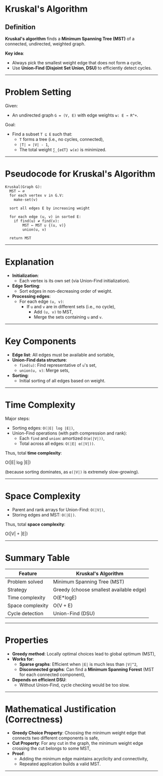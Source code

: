 # Kruskal's Algorithm

## Definition

**Kruskal's algorithm** finds a **Minimum Spanning Tree (MST)** of a connected, undirected, weighted graph.

**Key idea**:
- Always pick the smallest weight edge that does not form a cycle,
- Use **Union-Find (Disjoint Set Union, DSU)** to efficiently detect cycles.

---

# Problem Setting

Given:
- An undirected graph `G = (V, E)` with edge weights `w: E → R^+`.

Goal:
- Find a subset `T ⊆ E` such that:
  - `T` forms a tree (i.e., no cycles, connected),
  - `|T| = |V| - 1`,
  - The total weight `∑_{e∈T} w(e)` is minimized.

---

# Pseudocode for Kruskal's Algorithm

```
Kruskal(Graph G):
  MST ← ∅
  for each vertex v in G.V:
    make-set(v)

  sort all edges E by increasing weight

  for each edge (u, v) in sorted E:
    if find(u) ≠ find(v):
        MST ← MST ∪ {(u, v)}
        union(u, v)

  return MST
```

---

# Explanation

- **Initialization**:
  - Each vertex is its own set (via Union-Find initialization).
- **Edge Sorting**:
  - Sort edges in non-decreasing order of weight.
- **Processing edges**:
  - For each edge `(u, v)`:
    - If `u` and `v` are in different sets (i.e., no cycle),
      - Add `(u, v)` to MST,
      - Merge the sets containing `u` and `v`.

---

# Key Components

- **Edge list**: All edges must be available and sortable,
- **Union-Find data structure**:
  - `find(u)`: Find representative of `u`'s set,
  - `union(u, v)`: Merge sets,
- **Sorting**:
  - Initial sorting of all edges based on weight.

---

# Time Complexity

Major steps:
- Sorting edges: `O(|E| log |E|)`,
- Union-Find operations (with path compression and rank):
  - Each `find` and `union`: amortized `O(α(|V|))`,
  - Total across all edges: `O(|E| α(|V|))`.

Thus, total **time complexity**:

O(|E| log |E|)


(because sorting dominates, as `α(|V|)` is extremely slow-growing).

---

# Space Complexity

- Parent and rank arrays for Union-Find: `O(|V|)`,
- Storing edges and MST: `O(|E|)`.

Thus, total **space complexity**:

O(|V| + |E|)


---

# Summary Table

| Feature          | Kruskal's Algorithm                     |
| ---------------- | --------------------------------------- |
| Problem solved   | Minimum Spanning Tree (MST)             |
| Strategy         | Greedy (choose smallest available edge) |
| Time complexity  | O(E*logE)                               |
| Space complexity | O(V + E)                                |
| Cycle detection  | Union-Find (DSU)                        |

---

# Properties

- **Greedy method**: Locally optimal choices lead to global optimum (MST),
- **Works for**:
  - **Sparse graphs**: Efficient when `|E|` is much less than `|V|^2`,
  - **Disconnected graphs**: Can find a **Minimum Spanning Forest** (MST for each connected component),
- **Depends on efficient DSU**:
  - Without Union-Find, cycle checking would be too slow.

---

# Mathematical Justification (Correctness)

- **Greedy Choice Property**: Choosing the minimum weight edge that connects two different components is safe,
- **Cut Property**: For any cut in the graph, the minimum weight edge crossing the cut belongs to some MST,
- **Proof**:
  - Adding the minimum edge maintains acyclicity and connectivity,
  - Repeated application builds a valid MST.

---